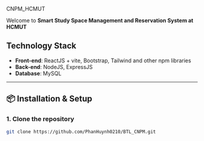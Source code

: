CNPM_HCMUT

Welcome to **Smart Study Space Management and Reservation System at HCMUT** 
## Technology Stack

- **Front-end**: ReactJS + vite, Bootstrap, Tailwind and other npm libraries  
- **Back-end**: NodeJS, ExpressJS  
- **Database**: MySQL
---

## 📦 Installation & Setup

### 1. Clone the repository
```bash
git clone https://github.com/PhanHuynh0210/BTL_CNPM.git

